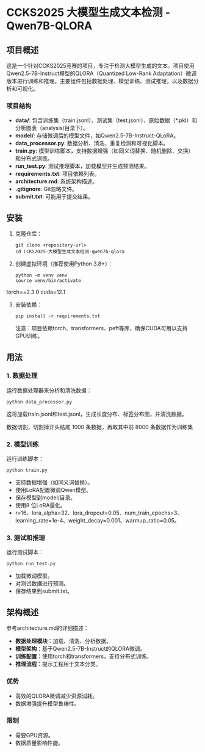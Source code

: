 # CCKS2025 大模型生成文本检测 - Qwen7B-QLORA

## 项目概述

这是一个针对CCKS2025竞赛的项目，专注于检测大模型生成的文本。项目使用Qwen2.5-7B-Instruct模型的QLORA（Quantized Low-Rank Adaptation）微调版本进行训练和推理。主要组件包括数据处理、模型训练、测试推理，以及数据分析和可视化。

### 项目结构
- **data/**: 包含训练集（train.jsonl）、测试集（test.jsonl）、原始数据（*.pkl）和分析图表（analysis/目录下）。
- **model/**: 存储微调后的模型文件，如Qwen2.5-7B-Instruct-QLoRA。
- **data_processor.py**: 数据分析、清洗、重复检测和可视化脚本。
- **train.py**: 模型训练脚本，支持数据增强（如同义词替换、随机删除、交换）和分布式训练。
- **run_test.py**: 测试推理脚本，加载模型并生成预测结果。
- **requirements.txt**: 项目依赖列表。
- **architecture.md**: 系统架构描述。
- **.gitignore**: Git忽略文件。
- **submit.txt**: 可能用于提交结果。

## 安装

1. 克隆仓库：
   ```
   git clone <repository-url>
   cd CCKS2025-大模型生成文本检测-qwen7b-qlora
   ```

2. 创建虚拟环境（推荐使用Python 3.8+）：
   ```
   python -m venv venv
   source venv/bin/activate
   ```
torch==2.3.0
cuda=12.1

3. 安装依赖：
   ```
   pip install -r requirements.txt
   ```
   注意：项目依赖torch、transformers、peft等库，确保CUDA可用以支持GPU训练。

## 用法

### 1. 数据处理
运行数据处理器来分析和清洗数据：
```
python data_processor.py
```
这将加载train.jsonl和test.jsonl，生成长度分布、标签分布图，并清洗数据。

数据切割，切割掉开头结尾 1000 条数据，再取其中前 8000 条数据作为训练集

### 2. 模型训练
运行训练脚本：
```
python train.py
```
- 支持数据增强（如同义词替换）。
- 使用LoRA配置微调Qwen模型。
- 保存模型到model/目录。
- 使用8 位LoRA量化。
- r=16、lora_alpha=32、lora_dropout=0.05、num_train_epochs=3、learning_rate=1e-4、weight_decay=0.001、warmup_ratio=0.05。

### 3. 测试和推理
运行测试脚本：
```
python run_test.py
```
- 加载微调模型。
- 对测试数据进行预测。
- 保存结果到submit.txt。

## 架构概述

参考architecture.md的详细描述：
- **数据处理模块**：加载、清洗、分析数据。
- **模型架构**：基于Qwen2.5-7B-Instruct的QLORA微调。
- **训练配置**：使用torch和transformers，支持分布式训练。
- **推理流程**：提示工程用于文本分类。

### 优势
- 高效的QLORA微调减少资源消耗。
- 数据增强提升模型鲁棒性。

### 限制
- 需要GPU资源。
- 数据质量影响性能。